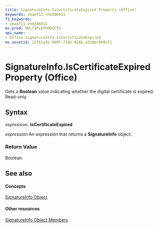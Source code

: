 ```yaml
---
title: SignatureInfo.IsCertificateExpired Property (Office)
keywords: vbaof11.chm286011
f1_keywords:
- vbaof11.chm286011
ms.prod: MULTIPLEPRODUCTS
api_name:
- Office.SignatureInfo.IsCertificateExpired
ms.assetid: 22f61a5b-809f-718e-926b-a3c6bc9691f1
---
```



# SignatureInfo.IsCertificateExpired Property (Office)

Gets a  **Boolean** value indicating whether the digital certificate is expired. Read-only.


## Syntax

 _expression_. **IsCertificateExpired**

 _expression_ An expression that returns a **SignatureInfo** object.


### Return Value

Boolean


## See also


#### Concepts


[SignatureInfo Object](signatureinfo-object-office.md)
#### Other resources


[SignatureInfo Object Members](signatureinfo-members-office.md)

